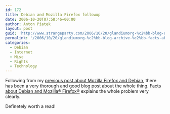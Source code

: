 ```yaml
---
id: 172
title: Debian and Mozilla Firefox followup
date: 2006-10-20T07:58:46+00:00
author: Anton Piatek
layout: post
guid: 'http://www.strangeparty.com/2006/10/20/glandiumorg-%c2%bb-blog-archive-%c2%bb-facts-about-debian-and-mozilla%c2%ae-firefox%c2%ae/'
permalink: '/2006/10/20/glandiumorg-%c2%bb-blog-archive-%c2%bb-facts-about-debian-and-mozilla%c2%ae-firefox%c2%ae/'
categories:
  - Debian
  - Internet
  - Misc
  - Rights
  - Technology
---
```

Following from my [previous post about Mozilla Firefox and Debian](http://www.strangeparty.com/2006/10/12/mozilla-vs-debian-analyzed/), there has been a very thorough and good blog post about the whole thing. [Facts about Debian and Mozilla® Firefox®](http://web.glandium.org/blog/?p=97) explains the whole problem very clearly.

Definetely worth a read!